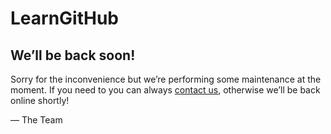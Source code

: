 # LearnGitHub
<article>
    <h1>We&rsquo;ll be back soon!</h1>
    <div>
        <p>Sorry for the inconvenience but we&rsquo;re performing some maintenance at the moment. If you need to you can always <a href="mailto:# "bjenkins@bootcampspot.com>contact us</a>, otherwise we&rsquo;ll be back online shortly!</p>
        <p>&mdash; The Team</p>
    </div>
</article>